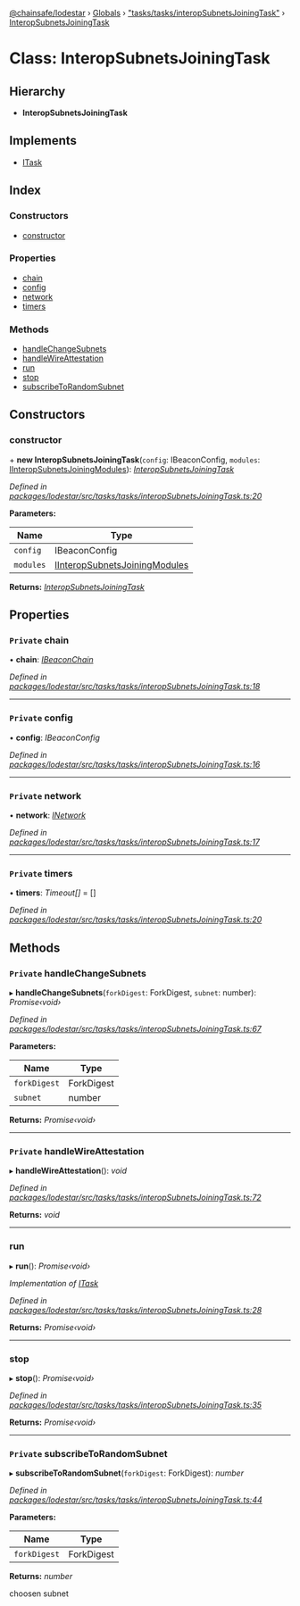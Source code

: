 [@chainsafe/lodestar](../README.md) › [Globals](../globals.md) › ["tasks/tasks/interopSubnetsJoiningTask"](../modules/_tasks_tasks_interopsubnetsjoiningtask_.md) › [InteropSubnetsJoiningTask](_tasks_tasks_interopsubnetsjoiningtask_.interopsubnetsjoiningtask.md)

# Class: InteropSubnetsJoiningTask

## Hierarchy

* **InteropSubnetsJoiningTask**

## Implements

* [ITask](../interfaces/_tasks_interface_.itask.md)

## Index

### Constructors

* [constructor](_tasks_tasks_interopsubnetsjoiningtask_.interopsubnetsjoiningtask.md#constructor)

### Properties

* [chain](_tasks_tasks_interopsubnetsjoiningtask_.interopsubnetsjoiningtask.md#private-chain)
* [config](_tasks_tasks_interopsubnetsjoiningtask_.interopsubnetsjoiningtask.md#private-config)
* [network](_tasks_tasks_interopsubnetsjoiningtask_.interopsubnetsjoiningtask.md#private-network)
* [timers](_tasks_tasks_interopsubnetsjoiningtask_.interopsubnetsjoiningtask.md#private-timers)

### Methods

* [handleChangeSubnets](_tasks_tasks_interopsubnetsjoiningtask_.interopsubnetsjoiningtask.md#private-handlechangesubnets)
* [handleWireAttestation](_tasks_tasks_interopsubnetsjoiningtask_.interopsubnetsjoiningtask.md#private-handlewireattestation)
* [run](_tasks_tasks_interopsubnetsjoiningtask_.interopsubnetsjoiningtask.md#run)
* [stop](_tasks_tasks_interopsubnetsjoiningtask_.interopsubnetsjoiningtask.md#stop)
* [subscribeToRandomSubnet](_tasks_tasks_interopsubnetsjoiningtask_.interopsubnetsjoiningtask.md#private-subscribetorandomsubnet)

## Constructors

###  constructor

\+ **new InteropSubnetsJoiningTask**(`config`: IBeaconConfig, `modules`: [IInteropSubnetsJoiningModules](../interfaces/_tasks_tasks_interopsubnetsjoiningtask_.iinteropsubnetsjoiningmodules.md)): *[InteropSubnetsJoiningTask](_tasks_tasks_interopsubnetsjoiningtask_.interopsubnetsjoiningtask.md)*

*Defined in [packages/lodestar/src/tasks/tasks/interopSubnetsJoiningTask.ts:20](https://github.com/ChainSafe/lodestar/blob/393d800/packages/lodestar/src/tasks/tasks/interopSubnetsJoiningTask.ts#L20)*

**Parameters:**

Name | Type |
------ | ------ |
`config` | IBeaconConfig |
`modules` | [IInteropSubnetsJoiningModules](../interfaces/_tasks_tasks_interopsubnetsjoiningtask_.iinteropsubnetsjoiningmodules.md) |

**Returns:** *[InteropSubnetsJoiningTask](_tasks_tasks_interopsubnetsjoiningtask_.interopsubnetsjoiningtask.md)*

## Properties

### `Private` chain

• **chain**: *[IBeaconChain](../interfaces/_chain_interface_.ibeaconchain.md)*

*Defined in [packages/lodestar/src/tasks/tasks/interopSubnetsJoiningTask.ts:18](https://github.com/ChainSafe/lodestar/blob/393d800/packages/lodestar/src/tasks/tasks/interopSubnetsJoiningTask.ts#L18)*

___

### `Private` config

• **config**: *IBeaconConfig*

*Defined in [packages/lodestar/src/tasks/tasks/interopSubnetsJoiningTask.ts:16](https://github.com/ChainSafe/lodestar/blob/393d800/packages/lodestar/src/tasks/tasks/interopSubnetsJoiningTask.ts#L16)*

___

### `Private` network

• **network**: *[INetwork](../interfaces/_network_interface_.inetwork.md)*

*Defined in [packages/lodestar/src/tasks/tasks/interopSubnetsJoiningTask.ts:17](https://github.com/ChainSafe/lodestar/blob/393d800/packages/lodestar/src/tasks/tasks/interopSubnetsJoiningTask.ts#L17)*

___

### `Private` timers

• **timers**: *Timeout[]* = []

*Defined in [packages/lodestar/src/tasks/tasks/interopSubnetsJoiningTask.ts:20](https://github.com/ChainSafe/lodestar/blob/393d800/packages/lodestar/src/tasks/tasks/interopSubnetsJoiningTask.ts#L20)*

## Methods

### `Private` handleChangeSubnets

▸ **handleChangeSubnets**(`forkDigest`: ForkDigest, `subnet`: number): *Promise‹void›*

*Defined in [packages/lodestar/src/tasks/tasks/interopSubnetsJoiningTask.ts:67](https://github.com/ChainSafe/lodestar/blob/393d800/packages/lodestar/src/tasks/tasks/interopSubnetsJoiningTask.ts#L67)*

**Parameters:**

Name | Type |
------ | ------ |
`forkDigest` | ForkDigest |
`subnet` | number |

**Returns:** *Promise‹void›*

___

### `Private` handleWireAttestation

▸ **handleWireAttestation**(): *void*

*Defined in [packages/lodestar/src/tasks/tasks/interopSubnetsJoiningTask.ts:72](https://github.com/ChainSafe/lodestar/blob/393d800/packages/lodestar/src/tasks/tasks/interopSubnetsJoiningTask.ts#L72)*

**Returns:** *void*

___

###  run

▸ **run**(): *Promise‹void›*

*Implementation of [ITask](../interfaces/_tasks_interface_.itask.md)*

*Defined in [packages/lodestar/src/tasks/tasks/interopSubnetsJoiningTask.ts:28](https://github.com/ChainSafe/lodestar/blob/393d800/packages/lodestar/src/tasks/tasks/interopSubnetsJoiningTask.ts#L28)*

**Returns:** *Promise‹void›*

___

###  stop

▸ **stop**(): *Promise‹void›*

*Defined in [packages/lodestar/src/tasks/tasks/interopSubnetsJoiningTask.ts:35](https://github.com/ChainSafe/lodestar/blob/393d800/packages/lodestar/src/tasks/tasks/interopSubnetsJoiningTask.ts#L35)*

**Returns:** *Promise‹void›*

___

### `Private` subscribeToRandomSubnet

▸ **subscribeToRandomSubnet**(`forkDigest`: ForkDigest): *number*

*Defined in [packages/lodestar/src/tasks/tasks/interopSubnetsJoiningTask.ts:44](https://github.com/ChainSafe/lodestar/blob/393d800/packages/lodestar/src/tasks/tasks/interopSubnetsJoiningTask.ts#L44)*

**Parameters:**

Name | Type |
------ | ------ |
`forkDigest` | ForkDigest |

**Returns:** *number*

choosen subnet
